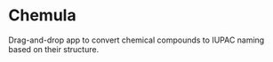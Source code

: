 # Chemula

Drag-and-drop app to convert chemical compounds to IUPAC naming based on their structure.
